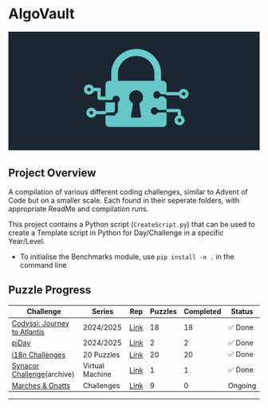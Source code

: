 # AlgoVault
![alt text](<algo vault.png>)
## Project Overview
A compilation of various different coding challenges, similar to Advent of Code but on a smaller scale. Each found in their seperate folders, with appropriate ReadMe and compilation runs.

This project contains a Python script (`CreateScript.py`) that can be used to create a Template script in Python for Day/Challenge in a specific Year/Level.

* To initialise the Benchmarks module, use `pip install -e .` in the command line

## Puzzle Progress

| Challenge                   | Series    | Rep | Puzzles | Completed | Status    |
|-----------------------------|-----------|--------|---------|-----------|-----------|
| [Codyssi: Journey to Atlantis](https://www.codyssi.com/challenge_set_2?)| 2024/2025 | [Link](https://github.com/abbasmoosajee07/AlgoVault/tree/main/Codyssi)   | 18      | 18        | ✅ Done  |
| [piDay](https://ivanr3d.com/projects/pi/)             | 2024/2025 | [Link](https://github.com/abbasmoosajee07/AlgoVault/tree/main/pi)   | 2       | 2         | ✅ Done  |
| [i18n Challenges](https://i18n-puzzles.com/)             | 20 Puzzles| [Link](https://github.com/abbasmoosajee07/AlgoVault/tree/main/i18n)   | 20      | 20        | ✅ Done  |
| [Synacor Challenge](https://github.com/Aneurysm9/vm_challenge/tree/main)(archive)      | Virtual Machine | [Link](https://github.com/abbasmoosajee07/AlgoVault/tree/main/synacor) | 1       | 1         | ✅ Done  |
| [Marches & Gnatts](https://mng.quest/)      | Challenges | [Link](https://github.com/abbasmoosajee07/AlgoVault/tree/main/MNG) | 9       | 0         | Ongoing  |
-------------

